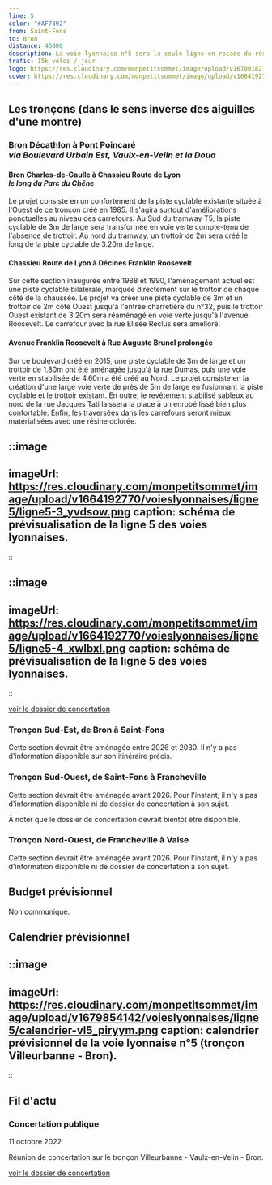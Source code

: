 ```yaml
---
line: 5
color: "#AF7392"
from: Saint-Fons
to: Bron
distance: 46000
description: La voie lyonnaise n°5 sera la seule ligne en rocade du réseau des Voies Lyonnaises. Cette ligne circulaire constituera le périphérique cyclable de la métropole de Lyon à l'horizon 2030. Il ne sera cependant pas bouclé en 2026 et reliera Bron à Oullins en passant par le nord via Vaulx-en-Velin, le campus de la Doua, Vaise, Tassin-la-Demi-Lune et Francheville.
trafic: 15k vélos / jour
logo: https://res.cloudinary.com/monpetitsommet/image/upload/v1670018212/voieslyonnaises/ligne5/cover-vl5_bf9kkx.png
cover: https://res.cloudinary.com/monpetitsommet/image/upload/v1664192770/voieslyonnaises/ligne5/ligne5-4_xwlbxl.png
---
```


## Les tronçons (dans le sens inverse des aiguilles d'une montre)

### Bron Décathlon à Pont Poincaré<br/>*via Boulevard Urbain Est, Vaulx-en-Velin et la Doua*
#### Bron Charles-de-Gaulle à Chassieu Route de Lyon<br/>*le long du Parc du Chêne*

Le projet consiste en un confortement de la piste cyclable existante située à l'Ouest de ce tronçon créé en 1985. Il s'agira surtout d'améliorations ponctuelles au niveau des carrefours. Au Sud du tramway T5, la piste cyclable de 3m de large sera transformée en voie verte compte-tenu de l'absence de trottoir. Au nord du tramway, un trottoir de 2m sera créé le long de la piste cyclable de 3.20m de large.

#### Chassieu Route de Lyon à Décines Franklin Roosevelt
Sur cette section inaugurée entre 1988 et 1990, l'aménagement actuel est une piste cyclable bilatérale, marquée directement sur le trottoir de chaque côté de la chaussée. Le projet va créér une piste cyclable de 3m et un trottoir de 2m côté Ouest jusqu'à l'entrée charretière du n°32, puis le trottoir Ouest existant de 3.20m sera réaménagé en voie verte jusqu'à l'avenue Roosevelt. Le carrefour avec la rue Elisée Reclus sera amélioré.

#### Avenue Franklin Roosevelt à Rue Auguste Brunel prolongée
Sur ce boulevard créé en 2015, une piste cyclable de 3m de large et un trottoir de 1.80m ont été aménagée jusqu'à la rue Dumas, puis une voie verte en stabilisée de 4.60m a été créé au Nord. Le projet consiste en la création d'une large voie verte de près de 5m de large en fusionnant la piste cyclable et le trottoir existant. En outre, le revêtement stabilisé sableux au nord de la rue Jacques Tati laissera la place à un enrobé lissé bien plus confortable. Enfin, les traversées dans les carrefours seront mieux matérialisées avec une résine colorée.

::image
---
imageUrl: https://res.cloudinary.com/monpetitsommet/image/upload/v1664192770/voieslyonnaises/ligne5/ligne5-3_yvdsow.png
caption: schéma de prévisualisation de la ligne 5 des voies lyonnaises.
---
::

::image
---
imageUrl: https://res.cloudinary.com/monpetitsommet/image/upload/v1664192770/voieslyonnaises/ligne5/ligne5-4_xwlbxl.png
caption: schéma de prévisualisation de la ligne 5 des voies lyonnaises.
---
::

[voir le dossier de concertation](https://www.grandlyon.com/fileadmin/user_upload/media/pdf/grands-projets/concertation-reglementaire/20220916_voieslyonnaises_ligne5-nord-est_dossier.pdf)

### Tronçon Sud-Est, de Bron à Saint-Fons
Cette section devrait être aménagée entre 2026 et 2030. Il n'y a pas d'information disponible sur son itinéraire précis.

### Tronçon Sud-Ouest, de Saint-Fons à Francheville
Cette section devrait être aménagée avant 2026. Pour l'instant, il n'y a pas d'information disponible ni de dossier de concertation à son sujet.

À noter que le dossier de concertation devrait bientôt être disponible.

### Tronçon Nord-Ouest, de Francheville à Vaise
Cette section devrait être aménagée avant 2026. Pour l'instant, il n'y a pas d'information disponible ni de dossier de concertation à son sujet.

## Budget prévisionnel
Non communiqué.

## Calendrier prévisionnel

::image
---
imageUrl: https://res.cloudinary.com/monpetitsommet/image/upload/v1679854142/voieslyonnaises/ligne5/calendrier-vl5_piryym.png
caption: calendrier prévisionnel de la voie lyonnaise n°5 (tronçon Villeurbanne - Bron).
---
::


## Fil d'actu

### Concertation publique
11 octobre 2022

Réunion de concertation sur le tronçon Villeurbanne - Vaulx-en-Velin - Bron.

[voir le dossier de concertation](https://www.grandlyon.com/fileadmin/user_upload/media/pdf/grands-projets/concertation-reglementaire/20220916_voieslyonnaises_ligne5-nord-est_dossier.pdf)
